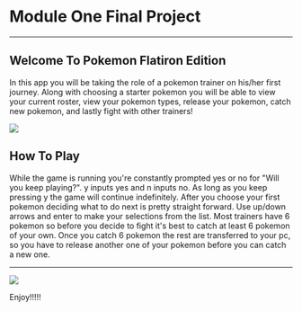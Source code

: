 Module One Final Project
========================

---

## Welcome To Pokemon Flatiron Edition

In this app you will be taking the role of a pokemon trainer on his/her first journey. Along with choosing a starter pokemon you will be able to view your current roster, view your pokemon types, release your pokemon, catch new pokemon, and lastly fight with other trainers! 


<img src="images/squirtle.png">


## How To Play

While the game is running you're constantly prompted yes or no for "Will you keep playing?". y inputs yes and n inputs no. As long as you keep pressing y the game will continue indefinitely. After you choose your first pokemon deciding what to do next is pretty straight forward. Use up/down arrows and enter to make your selections from the list. Most trainers have 6 pokemon so before you decide to fight it's best to catch at least 6 pokemon of your own. Once you catch 6 pokemon the rest are transferred to your pc, so you have to release another one of your pokemon before you can catch a new one.

---


<img src="images/pokegame.png">

Enjoy!!!!!
 
